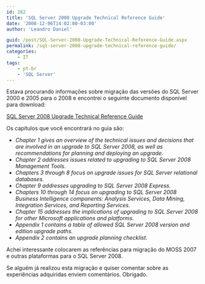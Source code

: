 ```yaml
---
id: 282
title: 'SQL Server 2008 Upgrade Technical Reference Guide'
date: '2008-12-06T14:02:00-03:00'
author: 'Leandro Daniel'

guid: /post/SQL-Server-2008-Upgrade-Technical-Reference-Guide.aspx
permalink: /sql-server-2008-upgrade-technical-reference-guide/
categories:
    - IT
tags:
    - pt-br
    - 'SQL Server'
---
```


Estava procurando informações sobre migração das versões do SQL Server 2000 e 2005 para o 2008 e encontrei o seguinte documento disponível para download:

[SQL Server 2008 Upgrade Technical Reference Guide](http://www.microsoft.com/downloads/details.aspx?FamilyID=66d3e6f5-6902-4fdd-af75-9975aea5bea7&displaylang=en)

Os capítulos que você encontrará no guia são:

- *Chapter 1 gives an overview of the technical issues and decisions that are involved in an upgrade to SQL Server 2008, as well as recommendations for planning and deploying an upgrade.*
- *Chapter 2 addresses issues related to upgrading to SQL Server 2008 Management Tools.*
- *Chapters 3 through 8 focus on upgrade issues for SQL Server relational databases.*
- *Chapter 9 addresses upgrading to SQL Server 2008 Express.*
- *Chapters 10 through 14 focus on upgrading to SQL Server 2008 Business Intelligence components: Analysis Services, Data Mining, Integration Services, and Reporting Services.*
- *Chapter 15 addresses the implications of upgrading to SQL Server 2008 for other Microsoft applications and platforms.*
- *Appendix 1 contains a table of allowed SQL Server 2008 version and edition upgrade paths.*
- *Appendix 2 contains an upgrade planning checklist.*

Achei interessante colocarem as referências para migração do MOSS 2007 e outras plataformas para o SQL Server 2008.

Se alguém já realizou esta migração e quiser comentar sobre as experiências adquiridas enviem comentários. Obrigado.
